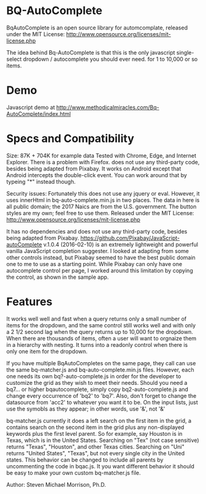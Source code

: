 # BQ-AutoComplete
BqAutoComplete is an open source library for automcomplate, released under the MIT License: http://www.opensource.org/licenses/mit-license.php

The idea behind Bq-AutoComplete is that this is the only javascript single-select dropdown / autocomplete you should ever need. for 1 to 10,000 or so items.

Demo
====

Javascript demo at http://www.methodicalmiracles.com/Bq-AutoComplete/index.html

Specs and Compatibility
=======================

Size: 87K + 704K for example data
Tested with Chrome, Edge, and Internet Explorer. There is a problem with Firefox.
does not use any third-party code, besides being adapted from Pixabay.
It works on Android except that Android intercepts the double-click event. You can work around that by typeing "*" instead though.

Security issues: Fortunately this does not use any jquery or eval. However, it uses innerHtml in bq-auto-complete.min.js in two places.
The data in here is all public domain; the 2017 Naics are from the U.S. government.
The button styles are my own; feel free to use them.
Released under the MIT License: http://www.opensource.org/licenses/mit-license.php

It has no dependencies and does not use any third-party code, besides being adapted from Pixabay.
https://github.com/Pixabay/JavaScript-autoComplete v.1.0.4 (2016-02-10) is an extremely lightweight and powerful vanilla JavaScript completion suggester.
I looked at adapting from some other controls instead, but Pixabay seemed to have the best public domain one to me to use as a starting point.
While Pixabay can only have one autocomplete control per page, I worked around this limitation by copying the control, as shown in the sample app.

Features
========

It works well well and fast when a query returns only a small number of items for the dropdown, 
and the same control still works well and with only a 2 1/2 second lag when the query returns up to 10,000 for the dropdown. 
When there are thousands of items, often a user will want to orgnaize them in a hierarchy with nesting. 
It turns into a readonly control when there is only one item for the dropdown.

If you have multiple BqAutoCompletes on the same page, they call can use the same bq-matcher.js and bq-auto-complete.min.js files.
However, each one needs its own bq?-auto-complete.js in order for the developer to customize the grid as they wish to meet their needs.
Should you need a bq7... or higher bqautocomplete, simply copy bq2-auto-complete.js and change every occurrence of 'bq2' to 'bq7'.
Also, don't forget to change the datasource from 'acc2' to whatever you want it to be.
On the input lists, just use the symobls as they appear; in other words, use '&', not '&amp;'

bq-matcher.js currently it does a left search on the first item in the grid, a contains search on the second item in the grid plus any non-displayed keywords plus the first level parent.
So for example, say Houston is in Texas, which is in the United States. Searching on "Tex" (not case sensitive) returns "Texas", "Houston", and other Texas cities.
Searching on "Uni" returns "United States", "Texas", but not every single city in the United states.
This behavior can be changed to include all parents by uncommenting the code in bqac.js.
It you want different behavior it should be easy to make your own custom bq-matcher.js file.

Author: Steven Michael Morrison, Ph.D.

